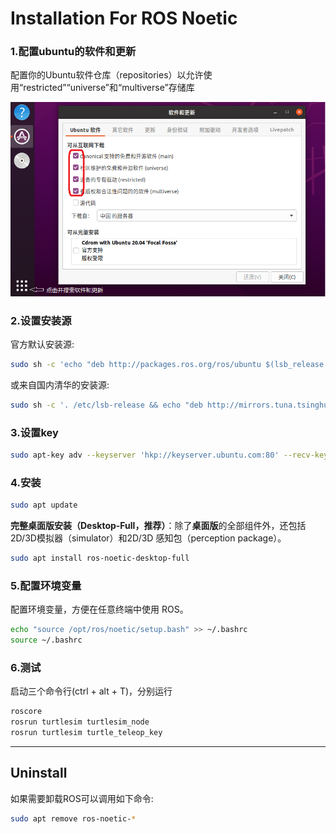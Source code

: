 # Installation For ROS Noetic

### 1.配置ubuntu的软件和更新

配置你的Ubuntu软件仓库（repositories）以允许使用“restricted”“universe”和“multiverse”存储库

![00ROS安装之ubuntu准备](assets/00ROS安装之ubuntu准备.png)

### 2.设置安装源

官方默认安装源:

```bash
sudo sh -c 'echo "deb http://packages.ros.org/ros/ubuntu $(lsb_release -sc) main" > /etc/apt/sources.list.d/ros-latest.list'
```

或来自国内清华的安装源:

```bash
sudo sh -c '. /etc/lsb-release && echo "deb http://mirrors.tuna.tsinghua.edu.cn/ros/ubuntu/ `lsb_release -cs` main" > /etc/apt/sources.list.d/ros-latest.list'
```

### 3.设置key

```bash
sudo apt-key adv --keyserver 'hkp://keyserver.ubuntu.com:80' --recv-key C1CF6E31E6BADE8868B172B4F42ED6FBAB17C654
```

### 4.安装

```bash
sudo apt update
```

**完整桌面版安装（Desktop-Full，推荐）**：除了**桌面版**的全部组件外，还包括2D/3D模拟器（simulator）和2D/3D 感知包（perception package）。

```bash
sudo apt install ros-noetic-desktop-full
```

### 5.配置环境变量

配置环境变量，方便在任意终端中使用 ROS。

```bash
echo "source /opt/ros/noetic/setup.bash" >> ~/.bashrc
source ~/.bashrc
```

### 6.测试

启动三个命令行(ctrl + alt + T)，分别运行

```bash
roscore
rosrun turtlesim turtlesim_node
rosrun turtlesim turtle_teleop_key
```

------

## Uninstall

如果需要卸载ROS可以调用如下命令:

```bash
sudo apt remove ros-noetic-*
```
